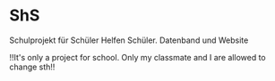 # ShS
Schulprojekt für Schüler Helfen Schüler. Datenband und Website

!!It's only a project for school. Only my classmate and I are allowed to change sth!!
